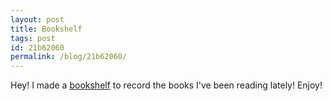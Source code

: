 ```yaml
---
layout: post
title: Bookshelf
tags: post
id: 21b62060
permalink: /blog/21b62060/
---
```


Hey! I made a [bookshelf](/bookshelf) to record the books I've been reading lately! Enjoy!

